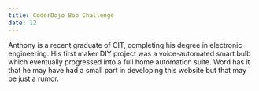 ```yaml
---
title: CoderDojo Boo Challenge
date: 12
---
```


Anthony is a recent graduate of CIT, completing his degree in electronic engineering. His first maker DIY project was a voice-automated smart bulb which eventually progressed into a full home automation suite. 
Word has it that he may have had a small part in developing this website but that may be just a rumor.